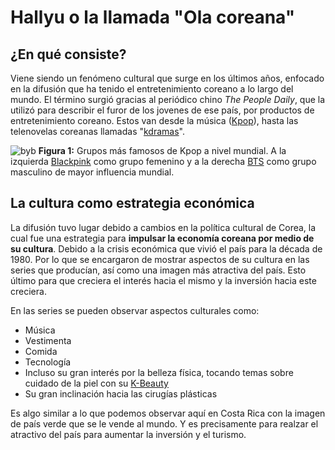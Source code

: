 # Hallyu o la llamada "Ola coreana"  

## ¿En qué consiste?  

Viene siendo un fenómeno cultural que surge en los últimos años, enfocado en la difusión que ha tenido el entretenimiento coreano a lo largo del mundo. El término surgió gracias al periódico chino *The People Daily*, que la utilizó para describir el furor de los jovenes de ese país, por productos de entretenimiento coreano. Estos van desde la música ([Kpop](https://es.wikipedia.org/wiki/K-pop)), hasta las telenovelas coreanas llamadas "[kdramas](https://en.wikipedia.org/wiki/Korean_drama)".  

![byb](https://i2.wp.com/erizos.mx/wp-content/uploads/2021/01/blackpink-parasite-bts-orgullo-corea-del-sur.jpg?w=1280&ssl=1)
**Figura 1:** Grupos más famosos de Kpop a nivel mundial. A la izquierda [Blackpink](https://es.wikipedia.org/wiki/Blackpink) como grupo femenino y a la derecha [BTS](https://es.wikipedia.org/wiki/BTS) como grupo masculino de mayor influencia mundial.

## La cultura como estrategia económica  

La difusión tuvo lugar debido a cambios en la política cultural de Corea, la cual fue una estrategia para **impulsar la economía coreana por medio de su cultura**. Debido a la crisis económica que vivió el país para la década de 1980. Por lo que se encargaron de mostrar aspectos de su cultura en las series que producían, así como una imagen más atractiva del país. Esto último para que creciera el interés hacia el mismo y la inversión hacia este creciera. 

En las series se pueden observar aspectos culturales como:
- Música
- Vestimenta
- Comida
- Tecnología
- Incluso su gran interés por la belleza física, tocando temas sobre cuidado de la piel con su [K-Beauty](https://www.sportfem.es/2019/07/23/k-beauty-el-auge-de-la-cosmetica-coreana/) 
- Su gran inclinación hacia las cirugías plásticas 

Es algo similar a lo que podemos observar aquí en Costa Rica con la imagen de país verde que se le vende al mundo. Y es precisamente para realzar el atractivo del país para aumentar la inversión y el turismo.  

